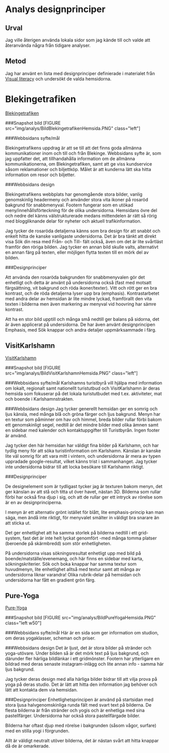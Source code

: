 Analys designprinciper
=======

Urval
----
Jag ville återigen använda lokala sidor som jag kände till och valde att återanvända några från tidigare analyser.

Metod
----
Jag har använt en lista med designprinciper definierade i materialet från [Visual literacy](http://www.educ.kent.edu/community/VLO/Design/principles) och undersökt de valda hemsidorna.

Blekingetrafiken
=========

[Blekingetrafiken](http://www.blekingetrafiken.se)

###Snapshot bild
[FIGURE src="img/analys/BildBlekingetrafikenHemsida.PNG" class="left"]

###Webbsidans syfte/mål

Blekingetrafikens uppdrag är att se till att det finns goda allmänna kommunikationer inom och till och från Blekinge.
Webbsidans syfte är, som jag uppfatter det, att tillhandahålla information om de allmänna kommunikationerna, om Blekingetrafiken, samt att ge viss kundservice såsom reklamationer och biljettköp.
Målet är att kunderna lätt ska hitta information om resor och biljetter.

###Webbsidans design

Blekingetrafikens webbplats har genomgående stora bilder, vanlig genomskinlig headermeny och använder stora vita ikoner på rosaröd bakgrund för snabbmenyval.
Footern fungerar som en utökad meny/innehållsförteckning för de olika undersidorna.
Hemsidans övre del och nedre del känns välstrukturerade medans mittendelen är rätt så rörig med bloggliknande delar för nyheter och aktuell trafikinformation.

Jag tycker de rosaröda detaljerna känns som bra design för att snabbt och enkelt hitta de kanske vanligaste undersidorna. Det är bra tänkt att direkt visa Sök din resa med Från- och Till- fält också, även om det är lite svårtläst framför den röriga bilden. Jag tycker en annan bild skulle valts, alternativt en annan färg på texten, eller möjligen flytta texten till en mörk del av bilden.

###Designprinciper

Att använda den rosaröda bakgrunden för snabbmenyvalen gör det enhetligt och detta är använt på undersidorna också (fast med motsatt färgsättning, vit bakgrund och röda ikoner/texter). Vitt och rött ger en bra kontrast, och de röda detaljerna lyser upp bra (emphasis). Kontrastarbetet med andra delar av hemsidan är lite mindre lyckad, framförallt den vita texten i bilderna men även markering av menyval vid hoovring har sämre kontrast.

Att ha en stor bild upptill och många små nedtill ger balans på sidorna, det är även applicerat på undersidorna.
De har även använt designprincipen Emphasis, med Sök knappar och andra detaljer uppmärksammade i färg.

VisitKarlshamn
-------

[VisitKarlshamn](http://www.visitKarlshamn.se)

###Snapshot bild
[FIGURE src="img/analys/BildVisitKarlshamnHemsida.PNG" class="left"]

###Webbsidans syfte/mål
Karlshamns turistbyrå vill hjälpa med information om lokalt, regionalt samt nationellt turistutbud och VisitKarlshamn är deras hemsida som fokuserar på det lokala turistutbudet med t.ex. aktiviteter, mat och boende i Karlshamnstrakten.

###Webbsidans design
Jag tycker generellt hemsidan ger en somrig och ljus känsla, med många blå och gröna färger och ljus bakgrund.
Menyn har en textur som påminner om hav och himmel, breda bilder rullar förbi bakom ett genomskinligt segel, nedtill är det mindre bilder med olika ämnen samt en sidebar med kalender och kontaktuppgifter till Turistbyrån. Ingen footer är använd.

Jag tycker den här hemsidan har väldigt fina bilder på Karlshamn, och har tydlig meny för att söka turistinformation om Karlshamn. Känslan är kanske lite väl somrig för att vara mitt i vintern, och undersidorna är mera av typen uppradade google-resultat, vilket känns trist i sammanhanget. Jag tycker inte undersidorna bidrar till att locka besökare till Karlshamn riktigt.

###Designprinciper

De designelement som är tydligast tycker jag är texturen bakom menyn, det ger känslan av att stå och titta ut över havet, nästan 3D.
Bilderna som rullar förbi har också fina djup i sig, och att de rullar ger ett intryck av rörelse som är en av designprinciperna.

I menyn är ett alternativ grönt istället för blått, lite emphasis-princip kan man säga, men ändå inte riktigt, för menyvalet smälter in väldigt bra snarare än att sticka ut.

Det ger enhetlighet att ha samma storlek på bilderna nedtill i ett grid-system, fast det är inte helt lyckat genomfört -med många tomma platser (beroende på skärmbredd) som stör enhetligheten.

På undersidorna visas sökningsresultat enhetligt upp med bild på boende/matställe/evenemang, och här finns en sidebar med karta, sökningskriterier.
Sök och boka knappar har samma textur som huvudmenyn, lite enhetlighet alltså med textur samt att många av undersidorna liknar varandra! Olika rubrik-delar på hemsidan och undersidorna har fått en gradient grön färg.


Pure-Yoga
----

[Pure-Yoga](http://www.pure-yoga.se)

###Snapshot bild
[FIGURE src="img/analys/BildPureYogaHemsida.PNG" class="left w50"]

###Webbsidans syfte/mål
Här är en sida som ger information om studion, om deras yogaklasser, scheman och priser.

###Webbsidans design
Det är ljust, det är stora bilder på stränder och yoga-utövare. Under bilden så är det mörk text på ljus bakgrund, och därunder fler härliga bildlänkar i ett gridmönster. Footern har ytterligare en bildrad med deras senaste instagram-inlägg och lite annan info - samma här ljus bakgrund.

Jag tycker deras design med alla härliga bilder bidrar till att vilja prova på yoga på deras studio.
Det är lätt att hitta den information jag behöver och lätt att kontakta dem via hemsidan.

###Designprinciper
Enhetlighetsprincipen är använd på startsidan med stora ljusa halvgenomskinliga runda fält med svart text på bilderna. De flesta bilderna är från stränder och yogis och är enhetliga med sina pastellfärger. Undersidorna har också stora pastellfärgade bilder.

Bilderna har oftast djup med rörelse i bakgrunden (såsom vågor, surfare) med en stilla yogi i förgrunden.

Allt är väldigt neutralt utöver bilderna, det är nästan svårt att hitta knappar då de är omarkerade.
